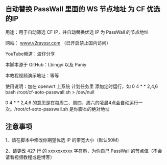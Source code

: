 ## 自动替换 PassWall 里面的 WS 节点地址 为 CF 优选的IP


用途：用于自动筛选 CF IP，并自动替换优选 IP 为 PassWall 的节点地址

网站： www.v2rayssr.com （已开启禁止国内访问）

YouTube频道：波仔分享

本脚本源于 GitHub：Lbingyi 以及 Paniy

本教程视频演示地址：等等

使用说明：加在 openwrt 上系统 计划任务里 添加定时运行，如 0 4 * * 2,4,6 bash /root/cf-aoto-passwall.sh > /dev/null

0 4 * * 2,4,6 的意思是在每周二、周四、周六的凌晨4点会自动运行一次。/root/cf-aoto-passwall.sh 是你脚本的绝对地址

## 注意事项

1、请在脚本中修改你期望优选 IP 的带宽大小（默认50M）

2、请更改 427 行 的 xxxxxxxxxx 字符串，为你自己 PassWall 的节点值（不会请看视频教程或是博客）
